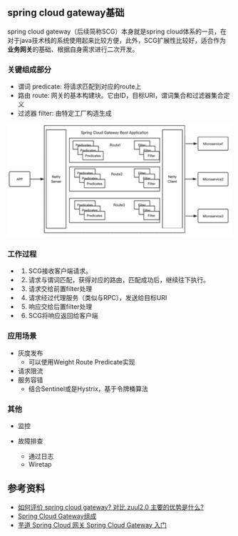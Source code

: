 ## **spring cloud gateway基础**

spring cloud gateway（后续简称SCG）本身就是spring cloud体系的一员，在对于java技术栈的系统使用起来比较方便，此外，SCG扩展性比较好，适合作为**业务网关**的基础、根据自身需求进行二次开发。 

### 关键组成部分

- 谓词 predicate: 将请求匹配到对应的route上
- 路由 route: 网关的基本构建块。它由ID，目标URI，谓词集合和过滤器集合定义
- 过滤器 filter: 由特定工厂构造生成

![](images/spring-cloud-gateway-structure.png)

### 工作过程

- 1. SCG接收客户端请求。
- 2. 请求与谓词匹配，获得对应的路由，匹配成功后，继续往下执行。
- 3. 请求交给前置filter处理
- 4. 请求经过代理服务（类似与RPC），发送给目标URI
- 5. 响应交给后置filter处理
- 6. SCG将响应返回给客户端

### 应用场景

- 灰度发布
  - 可以使用Weight Route Predicate实现
- 请求限流
- 服务容错
  - 结合Sentinel或是Hystrix，基于令牌桶算法

### 其他

- 监控

- 故障排查
  - 通过日志	
  - Wiretap

## 参考资料

- [如何评价 spring cloud gateway? 对比 zuul2.0 主要的优势是什么?](https://www.zhihu.com/question/280850489/answer/522263176)
- [Spring Cloud Gateway组成](https://blog.csdn.net/W_317/article/details/108691740)
- [芋道 Spring Cloud 网关 Spring Cloud Gateway 入门](http://www.iocoder.cn/Spring-Cloud/Spring-Cloud-Gateway/?self#)